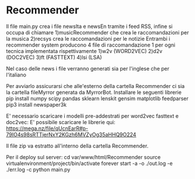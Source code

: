 # Recommender
Il file main.py crea i file newsIta e newsEn tramite i feed RSS, infine si occupa di chiamare
1)musicRecommender che crea le raccomandazioni per la musica
2)recsys crea le raccomandazioni per le notizie
Entrambi i recommender system producono 4 file di raccomandazione 1 per ogni tecnica implementata rispettivamente
1)w2v (WORD2VEC)
2)d2v (DOC2VEC)
3)ft (FASTTEXT)
4)lsi (LSA)

Nel caso delle news i file verranno generati sia per l'inglese che per l'italiano

Per avviarlo assicurarsi che alle'esterno della cartella Recommender ci sia la cartella fileMyrror generata da MyrrorBot.
Installare le seguenti librerie 
 pip install numpy scipy pandas sklearn lenskit gensim matplotlib feedparser 
 pip3 install newspaper3k
 
 
E' necessario scaricare i modelli pre-addestrati per word2vec fasttext e doc2vec:
E' possibile scaricare le librerie qui:
https://mega.nz/file/qUcnEarR#p-79IO4s98sRTTjerNxY2KGzh6MVZyOg35aHHQ9O224

Il file zip va estratto all'interno della cartella Recommender.

Per il deploy sul server:
  cd var/www/html/Recommender
  source virtualenvironment/project/bin/activate
  forever start -a -o ./out.log -e ./err.log -c python main.py
  
 
